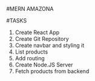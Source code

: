 #MERN AMAZONA

#TASKS

1. Create React App
2. Create Git Repository
3. Create navbar and styling it
4. List products
5. Add routing
6. Create Node.JS Server
7. Fetch products from backend
